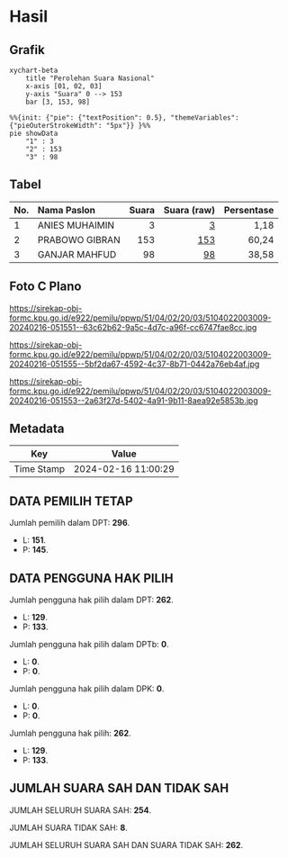 # Hasil

## Grafik

```mermaid
xychart-beta
    title "Perolehan Suara Nasional"
    x-axis [01, 02, 03]
    y-axis "Suara" 0 --> 153
    bar [3, 153, 98]
```

```mermaid
%%{init: {"pie": {"textPosition": 0.5}, "themeVariables": {"pieOuterStrokeWidth": "5px"}} }%%
pie showData
    "1" : 3
    "2" : 153
    "3" : 98
```

## Tabel

| No. | Nama Paslon    | Suara | Suara (raw) | Persentase |
|:--- |:-------------- | -----:| -----------:| ----------:|
| 1   | ANIES MUHAIMIN | 3     | [3][p-1]    | 1,18       |
| 2   | PRABOWO GIBRAN | 153   | [153][p-2]  | 60,24      |
| 3   | GANJAR MAHFUD  | 98    | [98][p-3]   | 38,58      |


[p-1]: https://github.com/gigit-pemilu/pemilu-2024/blob/main/pilpres/hitung-suara/sub/51-bali/sub/04-gianyar/sub/02-blahbatuh/sub/2003-keramas/sub/009-tps/sub/paslon-1.txt
[p-2]: https://github.com/gigit-pemilu/pemilu-2024/blob/main/pilpres/hitung-suara/sub/51-bali/sub/04-gianyar/sub/02-blahbatuh/sub/2003-keramas/sub/009-tps/sub/paslon-2.txt
[p-3]: https://github.com/gigit-pemilu/pemilu-2024/blob/main/pilpres/hitung-suara/sub/51-bali/sub/04-gianyar/sub/02-blahbatuh/sub/2003-keramas/sub/009-tps/sub/paslon-3.txt

## Foto C Plano

https://sirekap-obj-formc.kpu.go.id/e922/pemilu/ppwp/51/04/02/20/03/5104022003009-20240216-051551--63c62b62-9a5c-4d7c-a96f-cc6747fae8cc.jpg

https://sirekap-obj-formc.kpu.go.id/e922/pemilu/ppwp/51/04/02/20/03/5104022003009-20240216-051555--5bf2da67-4592-4c37-8b71-0442a76eb4af.jpg

https://sirekap-obj-formc.kpu.go.id/e922/pemilu/ppwp/51/04/02/20/03/5104022003009-20240216-051553--2a63f27d-5402-4a91-9b11-8aea92e5853b.jpg


## Metadata

| Key        | Value               |
| ---------- | ------------------- |
| Time Stamp | 2024-02-16 11:00:29 |


## DATA PEMILIH TETAP

Jumlah pemilih dalam DPT: **296**.
 * L: **151**.
 * P: **145**.

## DATA PENGGUNA HAK PILIH

Jumlah pengguna hak pilih dalam DPT: **262**.
 * L: **129**.
 * P: **133**.

Jumlah pengguna hak pilih dalam DPTb: **0**.
 * L: **0**.
 * P: **0**.

Jumlah pengguna hak pilih dalam DPK: **0**.
 * L: **0**.
 * P: **0**.

Jumlah pengguna hak pilih: **262**.
 * L: **129**.
 * P: **133**.

## JUMLAH SUARA SAH DAN TIDAK SAH

JUMLAH SELURUH SUARA SAH: **254**.

JUMLAH SUARA TIDAK SAH: **8**.

JUMLAH SELURUH SUARA SAH DAN SUARA TIDAK SAH: **262**.


